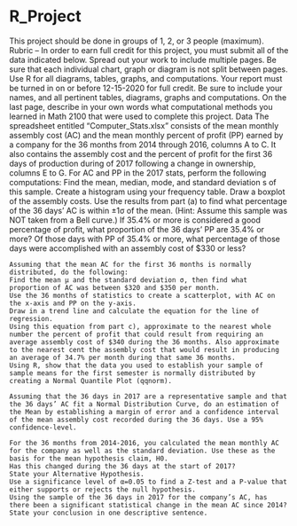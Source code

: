 # R_Project

This project should be done in groups of 1, 2, or 3 people (maximum).
Rubric – In order to earn full credit for this project, you must submit all of the data indicated below.
Spread out your work to include multiple pages. Be sure that each individual chart, graph or diagram is not split between pages.  Use R for all diagrams, tables, graphs, and computations.
Your report must be turned in on or before 12-15-2020 for full credit. Be sure to include your names, and all pertinent tables, diagrams, graphs and computations. On the last page, describe in your own words what computational methods you learned in Math 2100 that were used to complete this project.
Data
The spreadsheet entitled “Computer_Stats.xlsx” consists of the mean monthly assembly cost (AC) and the mean monthly percent of profit (PP) earned by a company for the 36 months from 2014 through 2016, columns A to C.  It also contains the assembly cost and the percent of profit for the first 36 days of production during of 2017 following a change in ownership, columns E to G.
	For AC and PP in the 2017 stats, perform the following computations:
	Find the mean, median, mode, and standard deviation s of this sample.
	Create a histogram using your frequency table.
	Draw a boxplot of the assembly costs.
	Use the results from part (a) to find what percentage of the 36 days’ AC is within ±1σ of the mean. (Hint: Assume this sample was NOT taken from a Bell curve.)
	If 35.4% or more is considered a good percentage of profit, what proportion of the 36 days’ PP are 35.4% or more?
	Of those days with PP of 35.4% or more, what percentage of those days were accomplished with an assembly cost of $330 or less?

	Assuming that the mean AC for the first 36 months is normally distributed, do the following:
	Find the mean μ and the standard deviation σ, then find what proportion of AC was between $320 and $350 per month.
	Use the 36 months of statistics to create a scatterplot, with AC on the x-axis and PP on the y-axis.
	Draw in a trend line and calculate the equation for the line of regression.
	Using this equation from part c), approximate to the nearest whole number the percent of profit that could result from requiring an average assembly cost of $340 during the 36 months. Also approximate to the nearest cent the assembly cost that would result in producing an average of 34.7% per month during that same 36 months. 
	Using R, show that the data you used to establish your sample of sample means for the first semester is normally distributed by creating a Normal Quantile Plot (qqnorm).

	Assuming that the 36 days in 2017 are a representative sample and that the 36 days’ AC fit a Normal Distribution Curve, do an estimation of the Mean by establishing a margin of error and a confidence interval of the mean assembly cost recorded during the 36 days. Use a 95% confidence-level.

	For the 36 months from 2014-2016, you calculated the mean monthly AC for the company as well as the standard deviation. Use these as the basis for the mean hypothesis claim, H0.
	Has this changed during the 36 days at the start of 2017?
	State your Alternative Hypothesis.
	Use a significance level of α=0.05 to find a Z-test and a P-value that either supports or rejects the null hypothesis.
	Using the sample of the 36 days in 2017 for the company’s AC, has there been a significant statistical change in the mean AC since 2014? State your conclusion in one descriptive sentence.
